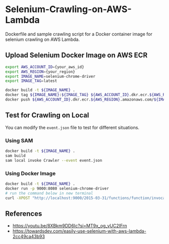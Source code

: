 # Selenium-Crawling-on-AWS-Lambda
Dockerfile and sample crawling script for a Docker container image for selenium crawling on AWS Lambda.

## Upload Selenium Docker Image on AWS ECR
```bash
export AWS_ACCOUNT_ID={your_aws_id}
export AWS_REGION={your_region}
export IMAGE_NAME=selenium-chrome-driver
export IMAGE_TAG=latest

docker build -t ${IMAGE_NAME} .
docker tag ${IMAGE_NAME}:${IMAGE_TAG} ${AWS_ACCOUNT_ID}.dkr.ecr.${AWS_REGION}.amazonaws.com/${IMAGE_NAME}:${IMAGE_TAG}
docker push ${AWS_ACCOUNT_ID}.dkr.ecr.${AWS_REGION}.amazonaws.com/${IMAGE_NAME}:${IMAGE_TAG}
```

## Test for Crawling on Local
You can modify the `event.json` file to test for different situations.

### Using SAM
```bash
docker build -t ${IMAGE_NAME} .
sam build
sam local invoke Crawler --event event.json
```

### Using Docker Image
```bash
docker build -t ${IMAGE_NAME} .
docker run -p 9000:8080 selenium-chrome-driver
# run the command below in new terminal
curl -XPOST "http://localhost:9000/2015-03-31/functions/function/invocations" -d @event.json
```

## References
- https://youtu.be/8XBkm9DD6Ic?si=MT9x_og_yUC2IFrn
- https://towardsdev.com/easily-use-selenium-with-aws-lambda-2cc49ca43b93